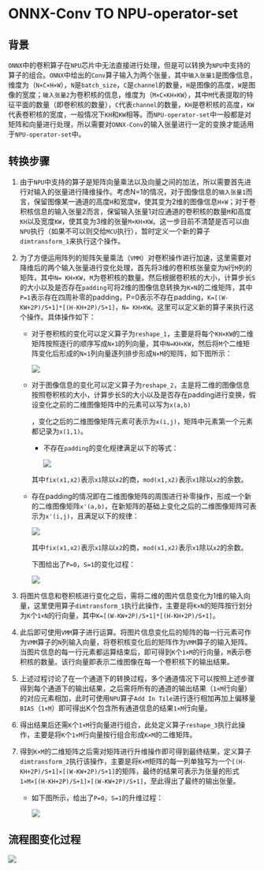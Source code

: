 # **ONNX-Conv  TO  NPU-operator-set**

## 背景

`ONNX`中的卷积算子在`NPU`芯片中无法直接进行处理，但是可以转换为`NPU`中支持的算子的组合。`ONNX`中给出的`Conv`算子输入为两个张量，其中`输入张量1`是图像信息，维度为（`N×C×H×W`），`N`是`batch_size`，`C`是`channel`的数量，`H`是图像的高度，`W`是图像的宽度；`输入张量2`为卷积核的信息，维度为（`M×C×KH×KW`），其中`M`代表提取的特征平面的数量（即卷积核的数量），`C`代表`channel`的数量，`KH`是卷积核的高度，`KW`代表卷积核的宽度，一般情况下`KH`和`KW`相等。而`NPU-operator-set`中一般都是对矩阵和向量进行处理，所以需要对`ONNX-Conv`的输入张量进行一定的变换才能适用于`NPU-operator-set`中。

## **转换步骤**

1. 由于`NPU`中支持的算子是矩阵向量乘法以及向量之间的加法，所以需要首先进行对输入的张量进行降维操作。考虑N=1的情况，对于图像信息的`输入张量1`而言，保留图像某一通道的高度`H`和宽度`W`，使其变为2维的图像信息`H×W`；对于卷积核信息的输入张量2而言，保留输入张量1对应通道的卷积核的数量`M`和高度`KH`以及宽度`KW`，使其变为3维的张量`M×KH×KW`。这一步目前不清楚是否可以由`NPU`执行（如果不可以则交给`MCU`执行），暂时定义一个新的算子`dimtransform_1`来执行这个操作。

2. 为了方便运用阵列的矩阵矢量乘法（`VMM`）对卷积操作进行加速，这里需要对降维后的两个输入张量进行变化处理，首先将3维的卷积核张量变为`N`行`M`列的矩阵，其中`N= KH×KW`，`M`为卷积核的数量。然后根据卷积核的大小，计算步长`S`的大小以及是否存在`padding`可将2维的图像信息转换为`K×N`的二维矩阵，其中`P=1`表示存在四周补零的padding，P=0表示不存在padding，`K=[(W-KW+2P)/S+1]*[(H-KH+2P)/S+1]`，`N= KH×KW`。这里可以定义新的算子来执行这个操作。具体操作如下：

   - 对于卷积核的变化可以定义算子为`reshape_1`，主要是将每个`KH×KW`的二维矩阵按照逐行的顺序写成`N×1`的列向量，其中`N=KH×KW`，然后将`M`个二维矩阵变化后形成的`N×1`列向量逐列排步形成`N×M`的矩阵，如下图所示：

     ![](https://github.com/RH-YU/learning_notes_test/raw/master/kernel_transform.png)

   - 对于图像信息的变化可以定义算子为`reshape_2`，主是将二维的图像信息按照卷积核的大小，计算步长S的大小以及是否存在padding进行变换，假设变化之前的二维图像矩阵中的元素可以写为`x(a,b)`

     ，变化之后的二维图像矩阵元素可表示为`x(i,j)`，矩阵中元素第一个元素都记录为`x(1,1)`。

     - 不存在`padding`的变化规律满足以下的等式：

       ![](https://github.com/RH-YU/learning_notes_test/raw/master/formulaf.PNG)
     
     其中`fix(x1,x2)`表示`x1`除以`x2`的商，`mod(x1,x2)`表示`x1`除以`x2`的余数。
     
   - 存在padding的情况即在二维图像矩阵的周围进行补零操作，形成一个新的二维图像矩阵`x'(a,b)`，在新矩阵的基础上变化之后的二维图像矩阵可表示为`x'(i,j)`，且满足以下的规律：
     
     ![](https://github.com/RH-YU/learning_notes_test/raw/master/formulas.PNG)
     
     其中`fix(x1,x2)`表示`x1`除以`x2`的商，`mod(x1,x2)`表示`x1`除以`x2`的余数。
     
     下图给出了`P=0`，`S=1`的变化过程：
     
     ![](https://github.com/RH-YU/learning_notes_test/raw/master/graph_transform.png)

3. 将图片信息和卷积核进行变化之后，需将二维的图片信息变化为1维的输入向量，这里使用算子`dimtransform_1`执行此操作，主要是将`K×N`的矩阵按行划分为`K`个`1×N`的行向量，其中`K=[(W-KW+2P)/S+1]*[(H-KH+2P)/S+1]`。

4. 此后即可使用`VMM`算子进行运算。将图片信息变化后的矩阵的每一行元素可作为`VMM`算子的`N`列输入向量，将卷积核变化后的矩阵作为`VMM`算子的输入矩阵。当图片信息的每一行元素都运算结束后，即可得到`K`个`1×M`的行向量，`M`表示卷积核的数量。该行向量即表示二维图像在每一个卷积核下的输出结果。

5. 上述过程讨论了在一个通道下的转换过程，多个通道情况下可以按照上述步骤得到每个通道下的输出结果，之后需将所有的通道的输出结果（`1×M`行向量）的对应元素相加，此时可使用`NPU`算子`Add In Tile`进行逐行相加再加上偏移量`BIAS`（`1×M`）即可得出K个包含所有通道信息的结果`1×M`行向量。

6. 得出结果后还需`K`个`1×M`行向量进行组合，此处定义算子`reshape_3`执行此操作，主要是将`K`个`1×M`行向量按行组合形成`K×M`的二维矩阵。

7. 得到`K×M`的二维矩阵之后需对矩阵进行升维操作即可得到最终结果，定义算子`dimtransform_2`执行该操作，主要是将`K×M`矩阵的每一列单独写为一个`[(H-KH+2P)/S+1]×[(W-KW+2P)/S+1]`的矩阵，最终的结果可表示为张量的形式`1×M×[(H-KH+2P)/S+1]×[(W-KW+2P)/S+1]`，至此得出了最终的输出张量。

   - 如下图所示，给出了`P=0`，`S=1`的升维过程：

     ![](https://github.com/RH-YU/learning_notes_test/raw/master/dimincrement.png)

## 流程图变化过程

![](https://github.com/RH-YU/learning_notes_test/raw/master/ONNX-NPU.jpg)